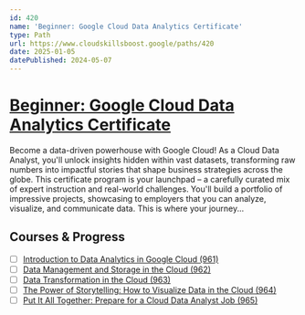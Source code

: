 ```yaml
---
id: 420
name: 'Beginner: Google Cloud Data Analytics Certificate'
type: Path
url: https://www.cloudskillsboost.google/paths/420
date: 2025-01-05
datePublished: 2024-05-07
---
```


# [Beginner: Google Cloud Data Analytics Certificate](https://www.cloudskillsboost.google/paths/420)

Become a data-driven powerhouse with Google Cloud! As a Cloud Data Analyst, you'll unlock insights hidden within vast datasets, transforming raw numbers into impactful stories that shape business strategies across the globe. This certificate program is your launchpad – a carefully curated mix of expert instruction and real-world challenges. You'll build a portfolio of impressive projects, showcasing to employers that you can analyze, visualize, and communicate data. This is where your journey...

## Courses & Progress

- [ ] [Introduction to Data Analytics in Google Cloud (961)](../courses/Introduction-to-Data-Analytics-in-Google-Cloud.md)
- [ ] [Data Management and Storage in the Cloud (962)](../courses/Data-Management-and-Storage-in-the-Cloud.md)
- [ ] [Data Transformation in the Cloud (963)](../courses/Data-Transformation-in-the-Cloud.md)
- [ ] [The Power of Storytelling: How to Visualize Data in the Cloud (964)](../courses/The-Power-of-Storytelling-How-to-Visualize-Data-in-the-Cloud.md)
- [ ] [Put It All Together: Prepare for a Cloud Data Analyst Job (965)](../courses/Put-It-All-Together-Prepare-for-a-Cloud-Data-Analyst-Job.md)
